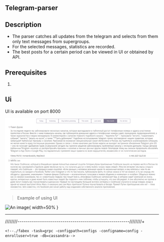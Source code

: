 Telegram-parser
----

## Description
- The parser catches all updates from the telegram and selects from them only text messages from supergroups.
- For the selected messages, statistics are recorded.
- The best posts for a certain period can be viewed in UI or obtained by API.

## Prerequisites
1. 

## Ui
UI is available on port 8000

![](examples/png/this_month.png)
> Example of using UI

![An image](){ width=50\% }

----






////////---------------------------------------------------------////////+



    <!--./fabex -task=grpc -configpath=configs -configname=config -enrolluser=true -db=cassandra-->

